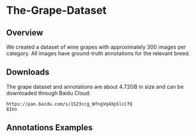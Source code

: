 # The-Grape-Dataset
## Overview

We created a dataset of wine grapes with approximately 300 images per category. All images have ground-truth annotations for the relevant breed.
## Downloads
The grape dataset and annotations are about 4.72GB in size and can be downloaded through Baidu Cloud:

    https://pan.baidu.com/s/1S23ccg_WfngVq4XpSlcCfQ 
    81hn
## Annotations Examples
